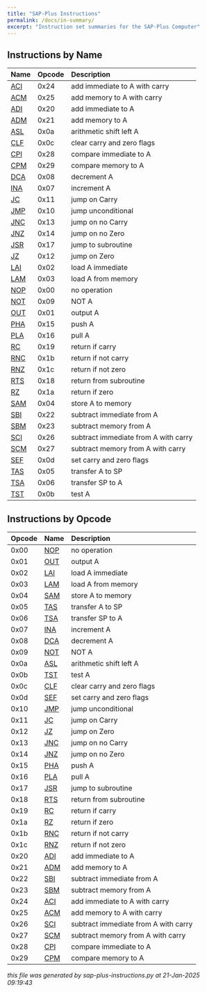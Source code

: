 ```yaml
---
title: "SAP-Plus Instructions"
permalink: /docs/in-summary/
excerpt: "Instruction set summaries for the SAP-Plus Computer"
---
```



## Instructions by Name

|Name|Opcode|Description|
|:---|:---|:---|
|[ACI](../in-details#aci)|0x24|add immediate to A with carry|
|[ACM](../in-details#acm)|0x25|add memory to A with carry|
|[ADI](../in-details#adi)|0x20|add  immediate to A|
|[ADM](../in-details#adm)|0x21|add memory to A|
|[ASL](../in-details#asl)|0x0a|arithmetic shift left A|
|[CLF](../in-details#clf)|0x0c|clear carry and zero flags|
|[CPI](../in-details#cpi)|0x28|compare immediate to A|
|[CPM](../in-details#cpm)|0x29|compare memory to A|
|[DCA](../in-details#dca)|0x08|decrement A|
|[INA](../in-details#ina)|0x07|increment A|
|[JC](../in-details#jc)|0x11|jump on Carry|
|[JMP](../in-details#jmp)|0x10|jump unconditional|
|[JNC](../in-details#jnc)|0x13|jump on no Carry|
|[JNZ](../in-details#jnz)|0x14|jump on no Zero|
|[JSR](../in-details#jsr)|0x17|jump to subroutine|
|[JZ](../in-details#jz)|0x12|jump on Zero|
|[LAI](../in-details#lai)|0x02|load A immediate|
|[LAM](../in-details#lam)|0x03|load A from memory|
|[NOP](../in-details#nop)|0x00|no operation|
|[NOT](../in-details#not)|0x09|NOT A|
|[OUT](../in-details#out)|0x01|output A|
|[PHA](../in-details#pha)|0x15|push A|
|[PLA](../in-details#pla)|0x16|pull A|
|[RC](../in-details#rc)|0x19|return if carry|
|[RNC](../in-details#rnc)|0x1b|return if not carry|
|[RNZ](../in-details#rnz)|0x1c|return if not zero|
|[RTS](../in-details#rts)|0x18|return from subroutine|
|[RZ](../in-details#rz)|0x1a|return if zero|
|[SAM](../in-details#sam)|0x04|store A to memory|
|[SBI](../in-details#sbi)|0x22|subtract immediate from A|
|[SBM](../in-details#sbm)|0x23|subtract memory from A|
|[SCI](../in-details#sci)|0x26|subtract immediate from A with carry|
|[SCM](../in-details#scm)|0x27|subtract memory from A with carry|
|[SEF](../in-details#sef)|0x0d|set carry and zero flags|
|[TAS](../in-details#tas)|0x05|transfer A to SP|
|[TSA](../in-details#tsa)|0x06|transfer SP to A|
|[TST](../in-details#tst)|0x0b|test A|


## Instructions by Opcode

|Opcode|Name|Description|
|:---|:---|:---|
|0x00|[NOP](../in-details#nop)|no operation|
|0x01|[OUT](../in-details#out)|output A|
|0x02|[LAI](../in-details#lai)|load A immediate|
|0x03|[LAM](../in-details#lam)|load A from memory|
|0x04|[SAM](../in-details#sam)|store A to memory|
|0x05|[TAS](../in-details#tas)|transfer A to SP|
|0x06|[TSA](../in-details#tsa)|transfer SP to A|
|0x07|[INA](../in-details#ina)|increment A|
|0x08|[DCA](../in-details#dca)|decrement A|
|0x09|[NOT](../in-details#not)|NOT A|
|0x0a|[ASL](../in-details#asl)|arithmetic shift left A|
|0x0b|[TST](../in-details#tst)|test A|
|0x0c|[CLF](../in-details#clf)|clear carry and zero flags|
|0x0d|[SEF](../in-details#sef)|set carry and zero flags|
|0x10|[JMP](../in-details#jmp)|jump unconditional|
|0x11|[JC](../in-details#jc)|jump on Carry|
|0x12|[JZ](../in-details#jz)|jump on Zero|
|0x13|[JNC](../in-details#jnc)|jump on no Carry|
|0x14|[JNZ](../in-details#jnz)|jump on no Zero|
|0x15|[PHA](../in-details#pha)|push A|
|0x16|[PLA](../in-details#pla)|pull A|
|0x17|[JSR](../in-details#jsr)|jump to subroutine|
|0x18|[RTS](../in-details#rts)|return from subroutine|
|0x19|[RC](../in-details#rc)|return if carry|
|0x1a|[RZ](../in-details#rz)|return if zero|
|0x1b|[RNC](../in-details#rnc)|return if not carry|
|0x1c|[RNZ](../in-details#rnz)|return if not zero|
|0x20|[ADI](../in-details#adi)|add  immediate to A|
|0x21|[ADM](../in-details#adm)|add memory to A|
|0x22|[SBI](../in-details#sbi)|subtract immediate from A|
|0x23|[SBM](../in-details#sbm)|subtract memory from A|
|0x24|[ACI](../in-details#aci)|add immediate to A with carry|
|0x25|[ACM](../in-details#acm)|add memory to A with carry|
|0x26|[SCI](../in-details#sci)|subtract immediate from A with carry|
|0x27|[SCM](../in-details#scm)|subtract memory from A with carry|
|0x28|[CPI](../in-details#cpi)|compare immediate to A|
|0x29|[CPM](../in-details#cpm)|compare memory to A|


*this file was generated by sap-plus-instructions.py at 21-Jan-2025 09:19:43*
